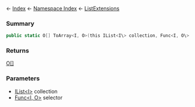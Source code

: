 ← [Index](Api-Index) ← [Namespace Index](Namespace-Index) ← [ListExtensions](System.Collections.Generic.ListExtensions)

### Summary

```csharp
public static O[] ToArray<I, O>(this IList<I\> collection, Func<I, O\> selector)
```

### Returns

[O[]]()

### Parameters

* [IList<I\>](https://docs.microsoft.com/en-us/dotnet/api/System.Collections.Generic.IList-1?view=netframework-4.6) collection
* [Func<I, O\>](https://docs.microsoft.com/en-us/dotnet/api/System.Func-2?view=netframework-4.6) selector
